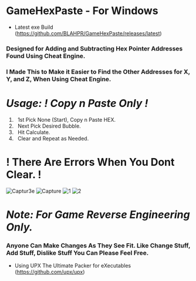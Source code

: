 # GameHexPaste - For Windows
* Latest exe Build (https://github.com/BLAHPR/GameHexPaste/releases/latest)
### Designed for Adding and Subtracting Hex Pointer Addresses Found Using Cheat Engine.
### I Made This to Make it Easier to Find the Other Addresses for X, Y, and Z, When Using Cheat Engine. 
# *Usage: ! Copy n Paste Only !*
1. &nbsp; 1st Pick None (Start), Copy n Paste HEX.
2. &nbsp; Next Pick Desired Bubble.
3. &nbsp; Hit Calculate.
4. &nbsp; Clear and Repeat as Needed.

# ! There Are Errors When You Dont Clear. !

![Captur3e](https://github.com/user-attachments/assets/8eb4fae8-a92c-4f78-8a5a-3f16c6afc421)
![Capture](https://github.com/user-attachments/assets/7435eee5-0c6b-43cb-baa4-695a7f0ec88f)
![1](https://github.com/user-attachments/assets/e99632f4-aaae-447f-a709-9b1c769fbd42)
![2](https://github.com/user-attachments/assets/2222de18-252c-4a05-8fc4-6cd746afb314)


# *Note: For Game Reverse Engineering Only.*
### Anyone Can Make Changes As They See Fit. Like Change Stuff, Add Stuff, Dislike Stuff You Can Please Feel Free.
* Using UPX The Ultimate Packer for eXecutables (https://github.com/upx/upx)
